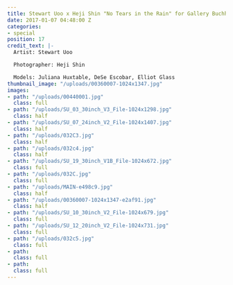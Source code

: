 ```yaml
---
title: Stewart Uoo x Heji Shin "No Tears in the Rain" for Gallery Buchholz Berlin
date: 2017-01-07 04:48:00 Z
categories:
- special
position: 17
credit_text: |-
  Artist: Stewart Uoo

  Photographer: Heji Shin

  Models: Juliana Huxtable, DeSe Escobar, Elliot Glass
thumbnail_image: "/uploads/00360007-1024x1347.jpg"
images:
- path: "/uploads/00440001.jpg"
  class: full
- path: "/uploads/SU_03_30inch_V3_File-1024x1298.jpg"
  class: half
- path: "/uploads/SU_07_24inch_V2_File-1024x1407.jpg"
  class: half
- path: "/uploads/032C3.jpg"
  class: half
- path: "/uploads/032c4.jpg"
  class: half
- path: "/uploads/SU_19_30inch_V1B_File-1024x672.jpg"
  class: full
- path: "/uploads/032C.jpg"
  class: full
- path: "/uploads/MAIN-e498c9.jpg"
  class: half
- path: "/uploads/00360007-1024x1347-e2af91.jpg"
  class: half
- path: "/uploads/SU_10_30inch_V2_File-1024x679.jpg"
  class: full
- path: "/uploads/SU_12_20inch_V2_File-1024x731.jpg"
  class: full
- path: "/uploads/032c5.jpg"
  class: full
- path: 
  class: full
- path: 
  class: full
---
```



